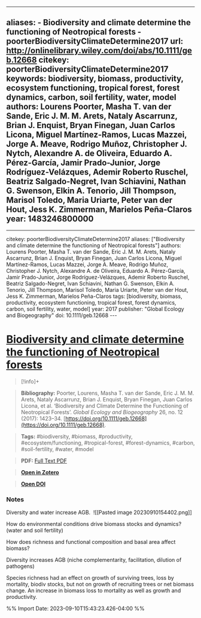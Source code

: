 

---
aliases:
    - Biodiversity and climate determine the functioning of Neotropical forests
    - poorterBiodiversityClimateDetermine2017
url: http://onlinelibrary.wiley.com/doi/abs/10.1111/geb.12668
citekey: poorterBiodiversityClimateDetermine2017
keywords: biodiversity, biomass, productivity, ecosystem functioning, tropical forest, forest dynamics, carbon, soil fertility, water, model
authors: Lourens Poorter, Masha T. van der Sande, Eric J. M. M. Arets, Nataly Ascarrunz, Brian J. Enquist, Bryan Finegan, Juan Carlos Licona, Miguel Martínez-Ramos, Lucas Mazzei, Jorge A. Meave, Rodrigo Muñoz, Christopher J. Nytch, Alexandre A. de Oliveira, Eduardo A. Pérez-García, Jamir Prado-Junior, Jorge Rodríguez-Velázques, Ademir Roberto Ruschel, Beatriz Salgado-Negret, Ivan Schiavini, Nathan G. Swenson, Elkin A. Tenorio, Jill Thompson, Marisol Toledo, Maria Uriarte, Peter van der Hout, Jess K. Zimmerman, Marielos Peña-Claros
year: 1483246800000
---
--- 
citekey: poorterBiodiversityClimateDetermine2017 
aliases: ["Biodiversity and climate determine the functioning of Neotropical forests"]
authors: Lourens Poorter, Masha T. van der Sande, Eric J. M. M. Arets, Nataly Ascarrunz, Brian J. Enquist, Bryan Finegan, Juan Carlos Licona, Miguel Martínez-Ramos, Lucas Mazzei, Jorge A. Meave, Rodrigo Muñoz, Christopher J. Nytch, Alexandre A. de Oliveira, Eduardo A. Pérez-García, Jamir Prado-Junior, Jorge Rodríguez-Velázques, Ademir Roberto Ruschel, Beatriz Salgado-Negret, Ivan Schiavini, Nathan G. Swenson, Elkin A. Tenorio, Jill Thompson, Marisol Toledo, Maria Uriarte, Peter van der Hout, Jess K. Zimmerman, Marielos Peña-Claros 
tags: [biodiversity, biomass, productivity, ecosystem functioning, tropical forest, forest dynamics, carbon, soil fertility, water, model] 
year: 2017 
publisher: "Global Ecology and Biogeography" 
doi: 10.1111/geb.12668 --- 

# [Biodiversity and climate determine the functioning of Neotropical forests](zotero://select/library/items/66CE3WJ4)

  

> [!info]+

>**Bibliography:** Poorter, Lourens, Masha T. van der Sande, Eric J. M. M. Arets, Nataly Ascarrunz, Brian J. Enquist, Bryan Finegan, Juan Carlos Licona, et al. ‘Biodiversity and Climate Determine the Functioning of Neotropical Forests’. _Global Ecology and Biogeography_ 26, no. 12 (2017): 1423–34. [https://doi.org/10.1111/geb.12668](https://doi.org/10.1111/geb.12668).

>**Tags:** #biodiversity, #biomass, #productivity, #ecosystem/functioning, #tropical-forest, #forest-dynamics, #carbon, #soil-fertility, #water, #model

>**PDF:** [Full Text PDF](file:///C:\Users\anaca\Zotero\storage\KUDXWQA3\Poorter%20et%20al.%20-%202017%20-%20Biodiversity%20and%20climate%20determine%20the%20functioning.pdf)

>[**Open in Zotero**](zotero://select/library/items/66CE3WJ4)

>[**Open DOI**](https://doi.org/10.1111/geb.12668)

  


### Notes
  
Diversity and water increase AGB. 
![[Pasted image 20230910154402.png]]

How do environmental conditions drive biomass stocks and dynamics? (water and soil fertility) 

How does richness and functional composition and basal area affect biomass? 

Diversity increases AGB (niche complementarity, facilitation, dilution of pathogens) 

Species richness had an effect on growth of surviving trees, loss by mortality, biodiv stocks, but not on growth of recruiting trees or net biomass change. An increase in biomass loss to mortality as well as growth and productivity.

%% Import Date: 2023-09-10T15:43:23.426-04:00 %%
